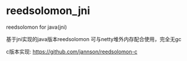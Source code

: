# reedsolomon_jni
reedsolomon for java(jni)

基于jni实现的java版本reedsolomon
可与netty堆外内存配合使用，完全无gc



c版本实现:
https://github.com/jannson/reedsolomon-c
